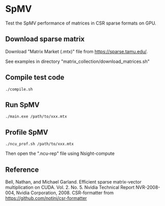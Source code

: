 # SpMV
Test the SpMV performance of matrices in CSR sparse formats on GPU.

## Download sparse matrix
Download "Matrix Market (.mtx)" file from https://sparse.tamu.edu/. 

See examples in directory "matrix_collection/download_matrices.sh"

## Compile test code
```shell
./compile.sh
```

## Run SpMV
```shell
./main.exe /path/to/xxx.mtx
```

## Profile SpMV
```shell
./ncu_prof.sh /path/to/xxx.mtx
```
Then open the ".ncu-rep" file using Nsight-compute

## Reference
Bell, Nathan, and Michael Garland. Efficient sparse matrix-vector multiplication on CUDA. Vol. 2. No. 5. Nvidia Technical Report NVR-2008-004, Nvidia Corporation, 2008.
CSR-formatter from https://github.com/notini/csr-formatter

